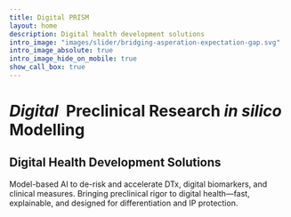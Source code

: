 ```yaml
---
title: Digital PRISM
layout: home
description: Digital health development solutions
intro_image: "images/slider/bridging-asperation-expectation-gap.svg"
intro_image_absolute: true
intro_image_hide_on_mobile: true
show_call_box: true
---
```


# <span class="insilico">_Digital&nbsp;_</span> Preclinical Research <span class="insilico">_in&nbsp;silico&thinsp;_</span> Modelling

## Digital Health Development Solutions

Model-based AI to de-risk and accelerate DTx, digital biomarkers, and clinical measures.
Bringing preclinical rigor to digital health—fast, explainable, and designed for differentiation and IP protection.

<!--Accelerate innovation in digital therapeutics and biomarkers with confidence.

The development of evidence-based digital health solutions—from remote monitoring to closed-loop interventions—demands scientific rigor, speed, and regulatory clarity. PRISMA delivers model-based AI, virtual patient simulation, and _in silico_ evidence generation to help you build, test, and validate digital modalities before they ever reach a patient.

We bring the precision of preclinical research into digital health—de-risking development, supporting regulatory alignment, and accelerating time-to-market for DTx, digital biomarkers, and digital endpoints.



_In silico_ modeling and model-based AI bridge preclinical research rigor to advance digital therapeutics, biomarkers, and clinical measures.

We create scientifically grounded, interpretable AI algorithms to reduce development risks, support regulatory compliance, and accelerate market entry for evidence-based digital solutions—including remote monitoring and closed-loop drug-device innovations.


We specialize in guiding breakthroughs in Digital Therapeutics (DTx) innovation, including drug-device combinations (‘smart medications’), through a Systems Medicine approach. -->
